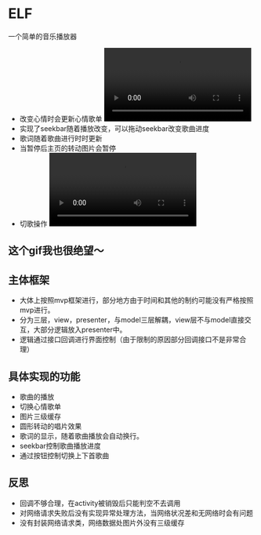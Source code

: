 # ELF
一个简单的音乐播放器

* 改变心情时会更新心情歌单
 ![image](https://github.com/931717954/ELF/blob/master/%E6%94%B9%E5%BF%83%E6%83%85.mov)
* 实现了seekbar随着播放改变，可以拖动seekbar改变歌曲进度
* 歌词随着歌曲进行时时更新
* 当暂停后主页的转动图片会暂停
* 切歌操作
![image](https://github.com/931717954/ELF/blob/master/%E5%88%87%E6%AD%8C.mov)
## 这个gif我也很绝望～

## 主体框架
* 大体上按照mvp框架进行，部分地方由于时间和其他的制约可能没有严格按照mvp进行。
* 分为三层，view，presenter，与model三层解耦，view层不与model直接交互，大部分逻辑放入presenter中。
* 逻辑通过接口回调进行界面控制（由于限制的原因部分回调接口不是非常合理）

## 具体实现的功能
* 歌曲的播放
* 切换心情歌单
* 图片三级缓存
* 圆形转动的唱片效果
* 歌词的显示，随着歌曲播放会自动换行。
* seekbar控制歌曲播放进度
* 通过按钮控制切换上下首歌曲

## 反思
* 回调不够合理，在activity被销毁后只能判空不去调用
* 对网络请求失败后没有实现异常处理方法，当网络状况差和无网络时会有问题
* 没有封装网络请求类，网络数据处图片外没有三级缓存
